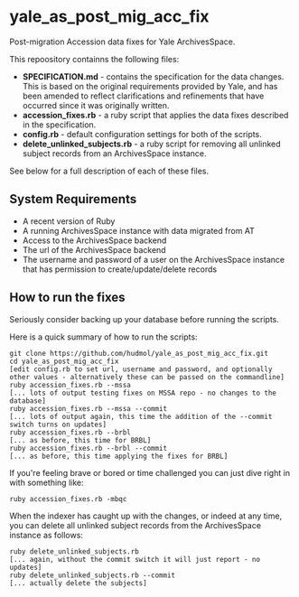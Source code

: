 # yale_as_post_mig_acc_fix

Post-migration Accession data fixes for Yale ArchivesSpace.

This repoository containns the following files:
- **SPECIFICATION.md** - contains the specification for the data changes. This is based on the original requirements provided by Yale, and has been amended to reflect clarifications and refinements that have occurred since it was originally written.
- **accession_fixes.rb** - a ruby script that applies the data fixes described in the specification.
- **config.rb** - default configuration settings for both of the scripts.
- **delete_unlinked_subjects.rb** - a ruby script for removing all unlinked subject records from an ArchivesSpace instance.

See below for a full description of each of these files.

## System Requirements

- A recent version of Ruby
- A running ArchivesSpace instance with data migrated from AT
- Access to the ArchivesSpace backend
- The url of the ArchivesSpace backend
- The username and password of a user on the ArchivesSpace instance that has permission to create/update/delete records

## How to run the fixes

Seriously consider backing up your database before running the scripts.

Here is a quick summary of how to run the scripts:

    git clone https://github.com/hudmol/yale_as_post_mig_acc_fix.git
    cd yale_as_post_mig_acc_fix
    [edit config.rb to set url, username and password, and optionally other values - alternatively these can be passed on the commandline]
    ruby accession_fixes.rb --mssa
    [... lots of output testing fixes on MSSA repo - no changes to the database]
    ruby accession_fixes.rb --mssa --commit
    [... lots of output again, this time the addition of the --commit switch turns on updates]
    ruby accession_fixes.rb --brbl
    [... as before, this time for BRBL]
    ruby accession_fixes.rb --brbl --commit
    [... as before, this time applying the fixes for BRBL]

If you're feeling brave or bored or time challenged you can just dive right in with something like:

    ruby accession_fixes.rb -mbqc

When the indexer has caught up with the changes, or indeed at any time, you can delete all unlinked subject records from the ArchivesSpace instance as follows:

    ruby delete_unlinked_subjects.rb
    [... again, without the commit switch it will just report - no updates]
    ruby delete_unlinked_subjects.rb --commit
    [... actually delete the subjects]
